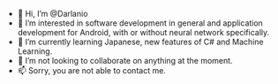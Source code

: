 - 👋 Hi, I’m @Darlanio
- 👀 I’m interested in software development in general and application development for Android, with or without neural network specifically.
- 🌱 I’m currently learning Japanese, new features of C# and Machine Learning.
- 💞️ I’m not looking to collaborate on anything at the moment.
- 📫 Sorry, you are not able to contact me.

<!---
Darlanio/Darlanio is a ✨ special ✨ repository because its `README.md` (this file) appears on your GitHub profile.
You can click the Preview link to take a look at your changes.
--->
